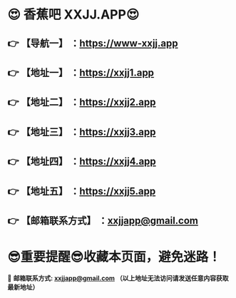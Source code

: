 # :heart_eyes: 香蕉吧 XXJJ.APP:heart_eyes:
:point_right: 【导航一】 ：https://www-xxjj.app
------
:point_right: 【地址一】 ：https://xxjj1.app
------
:point_right: 【地址二】 ：https://xxjj2.app
------
:point_right: 【地址三】 ：https://xxjj3.app
------
:point_right: 【地址四】 ：https://xxjj4.app
------
:point_right: 【地址五】 ：https://xxjj5.app
------
:point_right: 【邮箱联系方式】 ：xxjjapp@gmail.com
------
:sunglasses:重要提醒:sunglasses:收藏本页面，避免迷路！
==


:e-mail: __邮箱联系方式: xxjjapp@gmail.com （以上地址无法访问请发送任意内容获取最新地址）__
